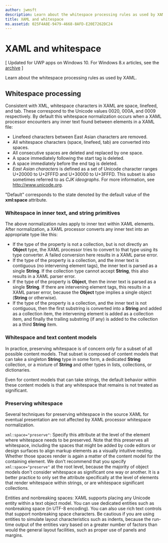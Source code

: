 ```yaml
---
author: jwmsft
description: Learn about the whitespace processing rules as used by XAML.
title: XAML and whitespace
ms.assetid: 025F4A8E-9479-4668-8AFD-E20E7262DC24
---
```


# XAML and whitespace

\[ Updated for UWP apps on Windows 10. For Windows 8.x articles, see the [archive](http://go.microsoft.com/fwlink/p/?linkid=619132) \]

Learn about the whitespace processing rules as used by XAML.

## Whitespace processing

Consistent with XML, whitespace characters in XAML are space, linefeed, and tab. These correspond to the Unicode values 0020, 000A, and 0009 respectively. By default this whitespace normalization occurs when a XAML processor encounters any inner text found between elements in a XAML file:

-   Linefeed characters between East Asian characters are removed.
-   All whitespace characters (space, linefeed, tab) are converted into spaces.
-   All consecutive spaces are deleted and replaced by one space.
-   A space immediately following the start tag is deleted.
-   A space immediately before the end tag is deleted.
-   *East Asian characters* is defined as a set of Unicode character ranges U+20000 to U+2FFFD and U+30000 to U+3FFFD. This subset is also sometimes referred to as *CJK ideographs*. For more information, see http://www.unicode.org.

"Default" corresponds to the state denoted by the default value of the **xml:space** attribute.

### Whitespace in inner text, and string primitives

The above normalization rules apply to inner text within XAML elements. After normalization, a XAML processor converts any inner text into an appropriate type like this:

-   If the type of the property is not a collection, but is not directly an **Object** type, the XAML processor tries to convert to that type using its type converter. A failed conversion here results in a XAML parse error.
-   If the type of the property is a collection, and the inner text is contiguous (no intervening element tags), the inner text is parsed as a single **String**. If the collection type cannot accept **String**, this also results in a XAML parser error.
-   If the type of the property is **Object**, then the inner text is parsed as a single **String**. If there are intervening element tags, this results in a XAML parser error, because the **Object** type implies a single object (**String** or otherwise).
-   If the type of the property is a collection, and the inner text is not contiguous, then the first substring is converted into a **String** and added as a collection item, the intervening element is added as a collection item, and finally the trailing substring (if any) is added to the collection as a third **String** item.

### Whitespace and text content models

In practice, preserving whitespace is of concern only for a subset of all possible content models. That subset is composed of content models that can take a singleton **String** type in some form, a dedicated **String** collection, or a mixture of **String** and other types in lists, collections, or dictionaries.

Even for content models that can take strings, the default behavior within these content models is that any whitespace that remains is not treated as significant.

### Preserving whitespace

Several techniques for preserving whitespace in the source XAML for eventual presentation are not affected by XAML processor whitespace normalization.

`xml:space="preserve"`: Specify this attribute at the level of the element where whitespace needs to be preserved. Note that this preserves all whitespace, including the spaces that might be added by code editors or design surfaces to align markup elements as a visually intuitive nesting. Whether those spaces render is again a matter of the content model for the containing element. We don't recommend that you specify `xml:space="preserve"` at the root level, because the majority of object models don't consider whitespace as significant one way or another. It is a better practice to only set the attribute specifically at the level of elements that render whitespace within strings, or are whitespace significant collections.

Entities and nonbreaking spaces: XAML supports placing any Unicode entity within a text object model. You can use dedicated entities such as nonbreaking space (in UTF-8 encoding). You can also use rich text controls that support nonbreaking space characters. Be cautious if you are using entities to simulate layout characteristics such as indents, because the run-time output of the entities vary based on a greater number of factors than would the general layout facilities, such as proper use of panels and margins.

